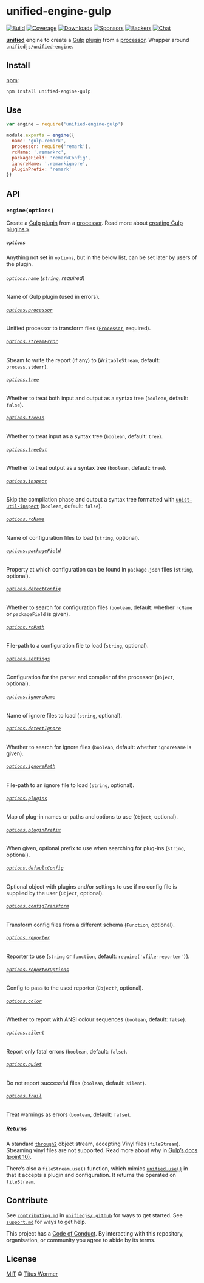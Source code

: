 # unified-engine-gulp

[![Build][build-badge]][build]
[![Coverage][coverage-badge]][coverage]
[![Downloads][downloads-badge]][downloads]
[![Sponsors][sponsors-badge]][collective]
[![Backers][backers-badge]][collective]
[![Chat][chat-badge]][chat]

[**unified**][unified] engine to create a [Gulp][] [plugin][] from a
[processor][].
Wrapper around [`unifiedjs/unified-engine`][engine].

## Install

[npm][]:

```sh
npm install unified-engine-gulp
```

## Use

```js
var engine = require('unified-engine-gulp')

module.exports = engine({
  name: 'gulp-remark',
  processor: require('remark'),
  rcName: '.remarkrc',
  packageField: 'remarkConfig',
  ignoreName: '.remarkignore',
  pluginPrefix: 'remark'
})
```

## API

### `engine(options)`

Create a [Gulp][] [plugin][] from a [processor][].
Read more about [creating Gulp plugins »][plugin].

##### `options`

Anything not set in `options`, but in the below list, can be set later by users
of the plugin.

###### `options.name` (`string`, required)

Name of Gulp plugin (used in errors).

###### [`options.processor`][processor]

Unified processor to transform files ([`Processor`][unified-processor],
required).

###### [`options.streamError`][stream-error]

Stream to write the report (if any) to (`WritableStream`, default:
`process.stderr`).

###### [`options.tree`][tree]

Whether to treat both input and output as a syntax tree (`boolean`, default:
`false`).

###### [`options.treeIn`][tree-in]

Whether to treat input as a syntax tree (`boolean`, default: `tree`).

###### [`options.treeOut`][tree-out]

Whether to treat output as a syntax tree (`boolean`, default: `tree`).

###### [`options.inspect`][inspect]

Skip the compilation phase and output a syntax tree formatted with
[`unist-util-inspect`][util-inspect] (`boolean`, default: `false`).

###### [`options.rcName`][rc-name]

Name of configuration files to load (`string`, optional).

###### [`options.packageField`][package-field]

Property at which configuration can be found in `package.json`
files (`string`, optional).

###### [`options.detectConfig`][detect-config]

Whether to search for configuration files (`boolean`, default: whether
`rcName` or `packageField` is given).

###### [`options.rcPath`][rc-path]

File-path to a configuration file to load (`string`, optional).

###### [`options.settings`][settings]

Configuration for the parser and compiler of the processor (`Object`, optional).

###### [`options.ignoreName`][ignore-name]

Name of ignore files to load (`string`, optional).

###### [`options.detectIgnore`][detect-ignore]

Whether to search for ignore files (`boolean`, default: whether `ignoreName`
is given).

###### [`options.ignorePath`][ignore-path]

File-path to an ignore file to load (`string`, optional).

###### [`options.plugins`][plugins]

Map of plug-in names or paths and options to use (`Object`, optional).

###### [`options.pluginPrefix`][plugin-prefix]

When given, optional prefix to use when searching for plug-ins (`string`,
optional).

###### [`options.defaultConfig`][default-config]

Optional object with plugins and/or settings to use if no config file is
supplied by the user (`Object`, optional).

###### [`options.configTransform`][config-transform]

Transform config files from a different schema (`Function`, optional).

###### [`options.reporter`][reporter]

Reporter to use (`string` or `function`, default: `require('vfile-reporter')`).

###### [`options.reporterOptions`][reporteroptions]

Config to pass to the used reporter (`Object?`, optional).

###### [`options.color`][color]

Whether to report with ANSI colour sequences (`boolean`, default: `false`).

###### [`options.silent`][silent]

Report only fatal errors (`boolean`, default: `false`).

###### [`options.quiet`][quiet]

Do not report successful files (`boolean`, default: `silent`).

###### [`options.frail`][frail]

Treat warnings as errors (`boolean`, default: `false`).

##### Returns

A standard [`through2`][through2] object stream, accepting Vinyl files
(`fileStream`).
Streaming vinyl files are not supported.
Read more about why in [Gulp’s docs (point 10)][streaming].

There’s also a `fileStream.use()` function, which mimics [`unified.use()`][use]
in that it accepts a plugin and configuration.
It returns the operated on `fileStream`.

## Contribute

See [`contributing.md`][contributing] in [`unifiedjs/.github`][health] for ways
to get started.
See [`support.md`][support] for ways to get help.

This project has a [Code of Conduct][coc].
By interacting with this repository, organisation, or community you agree to
abide by its terms.

## License

[MIT][license] © [Titus Wormer][author]

<!-- Definitions -->

[build-badge]: https://img.shields.io/travis/unifiedjs/unified-engine-gulp.svg

[build]: https://travis-ci.org/unifiedjs/unified-engine-gulp

[coverage-badge]: https://img.shields.io/codecov/c/github/unifiedjs/unified-engine-gulp.svg

[coverage]: https://codecov.io/github/unifiedjs/unified-engine-gulp

[downloads-badge]: https://img.shields.io/npm/dm/unified-engine-gulp.svg

[downloads]: https://www.npmjs.com/package/unified-engine-gulp

[sponsors-badge]: https://opencollective.com/unified/sponsors/badge.svg

[backers-badge]: https://opencollective.com/unified/backers/badge.svg

[collective]: https://opencollective.com/unified

[chat-badge]: https://img.shields.io/badge/join%20the%20community-on%20spectrum-7b16ff.svg

[chat]: https://spectrum.chat/unified

[npm]: https://docs.npmjs.com/cli/install

[health]: https://github.com/unifiedjs/.github

[contributing]: https://github.com/unifiedjs/.github/blob/master/contributing.md

[support]: https://github.com/unifiedjs/.github/blob/master/support.md

[coc]: https://github.com/unifiedjs/.github/blob/master/code-of-conduct.md

[license]: license

[author]: https://wooorm.com

[unified]: https://github.com/unifiedjs/unified

[engine]: https://github.com/unifiedjs/unified-engine

[gulp]: https://gulpjs.com

[plugin]: https://github.com/gulpjs/gulp/blob/master/docs/writing-a-plugin/guidelines.md

[unified-processor]: https://github.com/unifiedjs/unified#processor

[processor]: https://github.com/unifiedjs/unified-engine/blob/master/doc/options.md#optionsprocessor

[detect-config]: https://github.com/unifiedjs/unified-engine/blob/master/doc/options.md#optionsdetectconfig

[stream-error]: https://github.com/unifiedjs/unified-engine/blob/master/doc/options.md#optionsstreamerror

[tree]: https://github.com/unifiedjs/unified-engine/blob/master/doc/options.md#optionstree

[tree-in]: https://github.com/unifiedjs/unified-engine/blob/master/doc/options.md#optionstreein

[tree-out]: https://github.com/unifiedjs/unified-engine/blob/master/doc/options.md#optionstreeout

[inspect]: https://github.com/unifiedjs/unified-engine/blob/master/doc/options.md#optionsinspect

[rc-name]: https://github.com/unifiedjs/unified-engine/blob/master/doc/options.md#optionsrcname

[package-field]: https://github.com/unifiedjs/unified-engine/blob/master/doc/options.md#optionspackagefield

[rc-path]: https://github.com/unifiedjs/unified-engine/blob/master/doc/options.md#optionsrcpath

[settings]: https://github.com/unifiedjs/unified-engine/blob/master/doc/options.md#optionssettings

[detect-ignore]: https://github.com/unifiedjs/unified-engine/blob/master/doc/options.md#optionsdetectignore

[ignore-name]: https://github.com/unifiedjs/unified-engine/blob/master/doc/options.md#optionsignorename

[ignore-path]: https://github.com/unifiedjs/unified-engine/blob/master/doc/options.md#optionsignorepath

[plugin-prefix]: https://github.com/unifiedjs/unified-engine/blob/master/doc/options.md#optionspluginprefix

[default-config]: https://github.com/unifiedjs/unified-engine/blob/master/doc/options.md#optionsdefaultconfig

[config-transform]: https://github.com/unifiedjs/unified-engine/blob/master/doc/options.md#optionsconfigtransform

[plugins]: https://github.com/unifiedjs/unified-engine/blob/master/doc/options.md#optionsplugins

[reporter]: https://github.com/unifiedjs/unified-engine/blob/master/doc/options.md#optionsreporter

[reporteroptions]: https://github.com/unifiedjs/unified-engine/blob/master/doc/options.md#optionsreporteroptions

[color]: https://github.com/unifiedjs/unified-engine/blob/master/doc/options.md#optionscolor

[silent]: https://github.com/unifiedjs/unified-engine/blob/master/doc/options.md#optionssilent

[quiet]: https://github.com/unifiedjs/unified-engine/blob/master/doc/options.md#optionsquiet

[frail]: https://github.com/unifiedjs/unified-engine/blob/master/doc/options.md#optionsfrail

[through2]: https://github.com/rvagg/through2#readme

[streaming]: https://github.com/gulpjs/gulp/blob/master/docs/writing-a-plugin/guidelines.md

[use]: https://github.com/unifiedjs/unified#processoruseplugin-options

[util-inspect]: https://github.com/syntax-tree/unist-util-inspect
